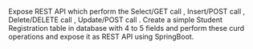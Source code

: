 Expose REST API which perform the Select/GET call , Insert/POST call , Delete/DELETE call , Update/POST call . Create a simple Student Registration table in database with 4 to 5 fields and perform these curd operations and expose it as REST API using SpringBoot.

